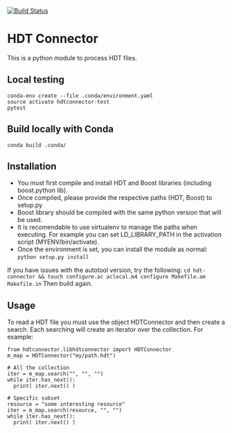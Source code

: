 [![Build Status](https://travis-ci.org/ptorrestr/hdt-connector.svg?branch=master)](https://travis-ci.org/ptorrestr/hdt-connector)

HDT Connector
=============

This is a python module to process HDT files.

## Local testing

```
conda-env create --file .conda/environment.yaml
source activate hdtconnector-test
pytest
```

## Build locally with Conda
```
conda build .conda/
```


Installation
------------

* You must first compile and install HDT and Boost libraries (including boost.python lib).
* Once compiled, please provide the respective paths (HDT, Boost) to setup.py
* Boost library should be compiled with the same python version that will be used.
* It is recomendable to use virtualenv to manage the paths when executing. For example you can set LD\_LIBRARY\_PATH in the activation script (MYENV/bin/activate).
* Once the environment is set, you can install the module as normal: ``python setup.py install``

If you have issues with the autotool version, try the following:
``cd hdt-connector && touch configure.ac aclocal.m4 configure Makefile.am Makefile.in``
Then build again.

Usage
-----

To read a HDT file you must use the object HDTConnector and then create a search. Each searching will create an iterator over the collection. For example:

```
from hdtconnector.libhdtconnector import HDTConnector
m_map = HDTConnector("my/path.hdt")

# All the collection
iter = m_map.search("", "", "")
while iter.has_next():
  print( iter.next() )

# Specific subset
resource = "some interesting resource"
iter = m_map.search(resource, "", "")
while iter.has_next():
  print( iter.next() )

```




